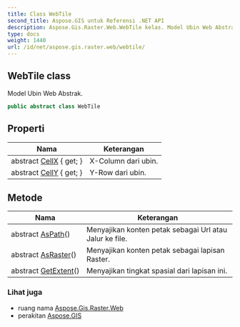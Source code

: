 ```yaml
---
title: Class WebTile
second_title: Aspose.GIS untuk Referensi .NET API
description: Aspose.Gis.Raster.Web.WebTile kelas. Model Ubin Web Abstrak.
type: docs
weight: 1440
url: /id/net/aspose.gis.raster.web/webtile/
---
```

## WebTile class

Model Ubin Web Abstrak.

```csharp
public abstract class WebTile
```

## Properti

| Nama | Keterangan |
| --- | --- |
| abstract [CellX](../../aspose.gis.raster.web/webtile/cellx/) { get; } | X-Column dari ubin. |
| abstract [CellY](../../aspose.gis.raster.web/webtile/celly/) { get; } | Y-Row dari ubin. |

## Metode

| Nama | Keterangan |
| --- | --- |
| abstract [AsPath](../../aspose.gis.raster.web/webtile/aspath/)() | Menyajikan konten petak sebagai Url atau Jalur ke file. |
| abstract [AsRaster](../../aspose.gis.raster.web/webtile/asraster/)() | Menyajikan konten petak sebagai lapisan Raster. |
| abstract [GetExtent](../../aspose.gis.raster.web/webtile/getextent/)() | Menyajikan tingkat spasial dari lapisan ini. |

### Lihat juga

* ruang nama [Aspose.Gis.Raster.Web](../../aspose.gis.raster.web/)
* perakitan [Aspose.GIS](../../)



